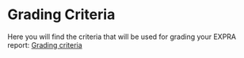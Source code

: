 # Grading Criteria

Here you will find the criteria that will be used for grading your EXPRA report: [Grading criteria](../static/EXPRA_Grading_criteria)
